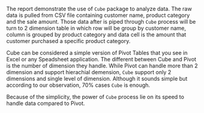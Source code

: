 The report demonstrate the use of `Cube` package to analyze data. The raw data is pulled from CSV file containing customer name, product category and the sale amount. Those data after is piped through `Cube` process will be turn to 2 dimension table in which row will be group by customer name, column is grouped by product category and data cell is the amount that customer purchased a specific product category.

Cube can be considered a simple version of Pivot Tables that you see in Excel or any Speadsheet application. The different between Cube and Pivot is the number of dimension they handle. While Pivot can handle more than 2 dimension and support hierachial demension, `Cube` support only 2 dimensions and single level of dimension. Although it sounds simple but according to our observation, 70% cases `Cube` is enough. 

Because of the simplicity, the power of `Cube` process lie on its speed to handle data compared to Pivot.